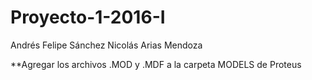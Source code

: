 # Proyecto-1-2016-I
Andrés Felipe Sánchez 
Nicolás Arias Mendoza

**Agregar los archivos .MOD y .MDF a la carpeta MODELS de Proteus
